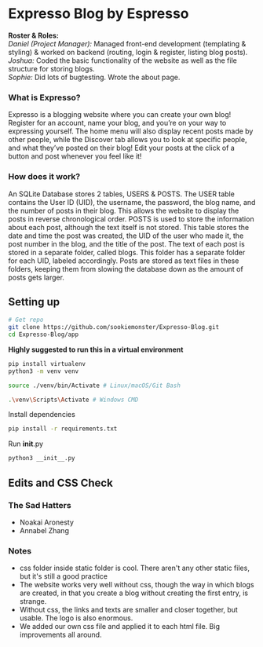 # Expresso Blog by Espresso
**Roster & Roles:**<br/>
*Daniel (Project Manager):* Managed front-end development (templating & styling) & worked on backend (routing, login & register, listing blog posts).<br/>
*Joshua:* Coded the basic functionality of the website as well as the file structure for storing blogs.<br/>
*Sophie:* Did lots of bugtesting. Wrote the about page.<br/>

### What is Expresso?
Expresso is a blogging website where you can create your own blog! Register for an account, name your blog, and you’re on your way to expressing yourself. The home menu will also display recent posts made by other people, while the Discover tab allows you to look at specific people, and what they’ve posted on their blog! Edit your posts at the click of a button and post whenever you feel like it!

### How does it work?

An SQLite Database stores 2 tables, USERS & POSTS. The USER table contains the User ID (UID), the username, the password, the blog name, and the number of posts in their blog. This allows the website to display the posts in reverse chronological order. POSTS is used to store the information about each post, although the text itself is not stored. This table stores the date and time the post was created, the UID of the user who made it, the post number in the blog, and the title of the post. The text of each post is stored in a separate folder, called blogs. This folder has a separate folder for each UID, labeled accordingly. Posts are stored as text files in these folders, keeping them from slowing the database down as the amount of posts gets larger.

## Setting up 
```bash
# Get repo
git clone https://github.com/sookiemonster/Expresso-Blog.git
cd Expresso-Blog/app
```

<b>Highly suggested to run this in a virtual environment</b>
```bash
pip install virtualenv
python3 -m venv venv
```
```bash
source ./venv/bin/Activate # Linux/macOS/Git Bash
```
```bash
.\venv\Scripts\Activate # Windows CMD
```

Install dependencies
```bash
pip install -r requirements.txt
```

Run __init__.py
```bash
python3 __init__.py
```


## Edits and CSS Check

### The Sad Hatters
- Noakai Aronesty
- Annabel Zhang

### Notes
- css folder inside static folder is cool. There aren't any other static files, but it's still a good practice
- The website works very well without css, though the way in which blogs are created, in that you create a blog without creating the first entry, is strange.
- Without css, the links and texts are smaller and closer together, but usable. The logo is also enormous.
- We added our own css file and applied it to each html file. Big improvements all around.